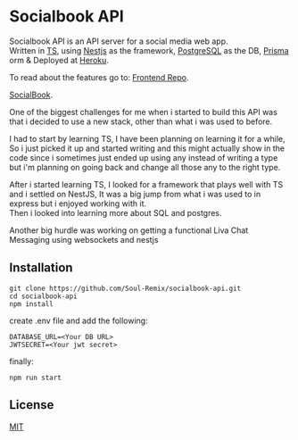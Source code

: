 # Socialbook API


Socialbook API is an API server for a social media web app.     
Written in [TS](https://www.typescriptlang.org/), using [Nestjs](https://nestjs.com/) as the framework,
[PostgreSQL](https://www.postgresql.org/) as the DB, [Prisma](prisma.io/) orm & Deployed at [Heroku](https://heroku.com/).    

To read about the features go to: 
[Frontend Repo](https://github.com/Soul-Remix/socialbook).    

[SocialBook](https://social-book-app.netlify.app/home).    

One of the biggest challenges for me when i started to build this API was that i decided to use a new stack, other than what i was used to before.    

I had to start by learning TS, I have been planning on learning it for a while, 
So i just picked it up and started writing and this might actually show in the code since i sometimes just ended up using any instead of writing a type 
but i'm planning on going back and change all those any to the right type.    

After i started learning TS, I looked for a framework that plays well with TS and i settled on NestJS, 
It was a big jump from what i was used to in express but i enjoyed working with it.    
Then i looked into learning more about SQL and postgres.    

Another big hurdle was working on getting a functional Liva Chat Messaging using websockets and nestjs

## Installation

```
git clone https://github.com/Soul-Remix/socialbook-api.git
cd socialbook-api
npm install
```

create .env file and add the following:
```
DATABASE_URL=<Your DB URL>
JWTSECRET=<Your jwt secret>
```

finally:
```
npm run start
```

## License
[MIT](https://choosealicense.com/licenses/mit/)
